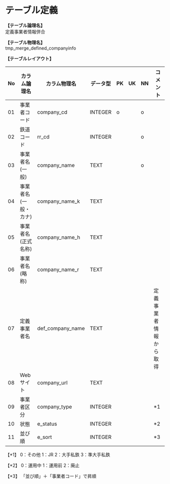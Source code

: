 # テーブル定義

**【テーブル論理名】**  
定義事業者情報併合

**【テーブル物理名】**  
tmp_merge_defined_companyinfo

**【テーブルレイアウト】**  

| No  |     カラム論理名     |   カラム物理名   | データ型 | PK  | UK  | NN  |        コメント        |
| --- | -------------------- | ---------------- | -------- | --- | --- | --- | ---------------------- |
| 01  | 事業者コード         | company_cd       | INTEGER  | o   |     | o   |                        |
| 02  | 鉄道コード           | rr_cd            | INTEGER  |     |     | o   |                        |
| 03  | 事業者名(一般)       | company_name     | TEXT     |     |     | o   |                        |
| 04  | 事業者名(一般・カナ) | company_name_k   | TEXT     |     |     |     |                        |
| 05  | 事業者名(正式名称)   | company_name_h   | TEXT     |     |     |     |                        |
| 06  | 事業者名(略称)       | company_name_r   | TEXT     |     |     |     |                        |
| 07  | 定義事業者名         | def_company_name | TEXT     |     |     |     | 定義事業者情報から取得 |
| 08  | Webサイト            | company_url      | TEXT     |     |     |     |                        |
| 09  | 事業者区分           | company_type     | INTEGER  |     |     |     | *1                     |
| 10  | 状態                 | e_status         | INTEGER  |     |     |     | *2                     |
| 11  | 並び順               | e_sort           | INTEGER  |     |     |     | *3                     |

【*1】
0：その他
1：JR
2：大手私鉄
3：準大手私鉄

【*2】
0：運用中
1：運用前
2：廃止

【*3】
「並び順」＋「事業者コード」で昇順

